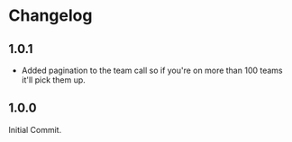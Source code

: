 # Changelog

## 1.0.1

* Added pagination to the team call so if you're on more than 100 teams it'll pick them up.

## 1.0.0

Initial Commit.